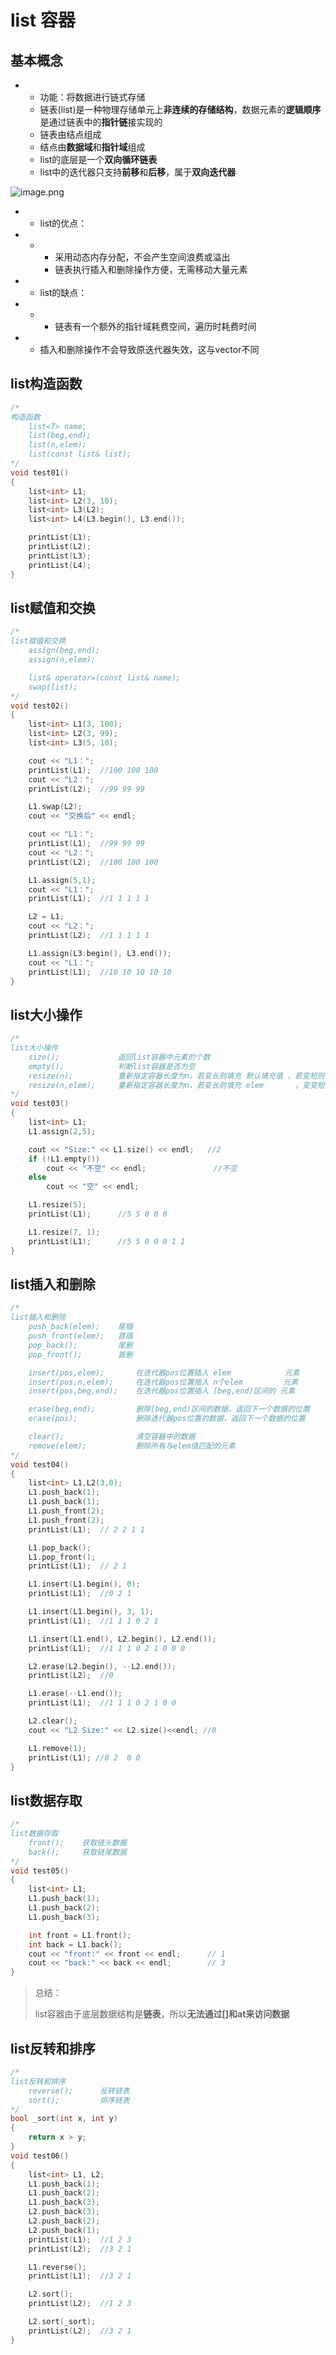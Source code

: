# list 容器

## 基本概念

- - 功能：将数据进行链式存储
  - 链表(list)是一种物理存储单元上**非连续的存储结构**，数据元素的**逻辑顺序**是通过链表中的**指针链**接实现的
  - 链表由结点组成
  - 结点由**数据域**和**指针域**组成
  - list的底层是一个**双向循环链表**
  - list中的迭代器只支持**前移**和**后移**，属于**双向迭代器**

![image.png](https://cdn.nlark.com/yuque/0/2020/png/1693220/1597989567022-684b549d-db5f-4144-b9bc-404716a4120a.png)

- - list的优点：

- - - 采用动态内存分配，不会产生空间浪费或溢出
    - 链表执行插入和删除操作方便，无需移动大量元素

- - list的缺点：

- - - 链表有一个额外的指针域耗费空间，遍历时耗费时间

- - 插入和删除操作不会导致原迭代器失效，这与vector不同



## list构造函数

```cpp
/*
构造函数
    list<T> name;
    list(beg,end);
    list(n,elem);
    list(const list& list);
*/
void test01()
{
    list<int> L1;
    list<int> L2(3, 10);
    list<int> L3(L2);
    list<int> L4(L3.begin(), L3.end());

    printList(L1);
    printList(L2);
    printList(L3);
    printList(L4);
}
```



## list赋值和交换

```cpp
/*
list赋值和交换
    assign(beg,end);
    assign(n,elem);

    list& operator=(const list& name);
    swap(list);
*/
void test02()
{
    list<int> L1(3, 100);
    list<int> L2(3, 99);
    list<int> L3(5, 10);

    cout << "L1：";
    printList(L1);  //100 100 100
    cout << "L2：";
    printList(L2);  //99 99 99

    L1.swap(L2);
    cout << "交换后" << endl;

    cout << "L1：";
    printList(L1);  //99 99 99
    cout << "L2：";
    printList(L2);  //100 100 100

    L1.assign(5,1);
    cout << "L1：";
    printList(L1);  //1 1 1 1 1 

    L2 = L1;
    cout << "L2：";
    printList(L2);  //1 1 1 1 1 

    L1.assign(L3.begin(), L3.end());
    cout << "L1：";
    printList(L1);  //10 10 10 10 10
}
```



## list大小操作

```cpp
/*
list大小操作
    size();             返回list容器中元素的个数
    empty();            判断list容器是否为空
    resize(n);          重新指定容器长度为n，若变长则填充 默认填充值 ，若变短则 删除 多余元素
    resize(n,elem);     重新指定容器长度为n，若变长则填充 elem       ，变变短则 删除 多余元素
*/
void test03()
{
    list<int> L1;
    L1.assign(2,5);

    cout << "Size:" << L1.size() << endl;   //2
    if (!L1.empty())
        cout << "不空" << endl;               //不空
    else
        cout << "空" << endl;

    L1.resize(5);
    printList(L1);      //5 5 0 0 0

    L1.resize(7, 1);
    printList(L1);      //5 5 0 0 0 1 1
}
```



## list插入和删除

```cpp
/*
list插入和删除
    push_back(elem);    尾插
    push_front(elem);   首插
    pop_back();         尾删
    pop_front();        首删

    insert(pos,elem);       在迭代器pos位置插入 elem            元素
    insert(pos,n,elem);     在迭代器pos位置插入 n个elem         元素
    insert(pos,beg,end);    在迭代器pos位置插入 [beg,end)区间的 元素

    erase(beg,end);         删除[beg,end)区间的数据，返回下一个数据的位置
    erase(pos);             删除迭代器pos位置的数据，返回下一个数据的位置

    clear();                清空容器中的数据
    remove(elem);           删除所有与elem值匹配的元素
*/
void test04()
{
    list<int> L1,L2(3,0);
    L1.push_back(1);
    L1.push_back(1);
    L1.push_front(2);
    L1.push_front(2);
    printList(L1);  // 2 2 1 1

    L1.pop_back();
    L1.pop_front();
    printList(L1);  // 2 1

    L1.insert(L1.begin(), 0);
    printList(L1);  //0 2 1

    L1.insert(L1.begin(), 3, 1);
    printList(L1);  //1 1 1 0 2 1

    L1.insert(L1.end(), L2.begin(), L2.end());
    printList(L1);  //1 1 1 0 2 1 0 0 0

    L2.erase(L2.begin(), --L2.end());
    printList(L2);  //0

    L1.erase(--L1.end());
    printList(L1);  //1 1 1 0 2 1 0 0

    L2.clear();
    cout << "L2 Size:" << L2.size()<<endl; //0

    L1.remove(1);
    printList(L1); //0 2  0 0
}
```



## list数据存取

```cpp
/*
list数据存取
    front();    获取链头数据
    back();     获取链尾数据
*/
void test05()
{
    list<int> L1;
    L1.push_back(1);
    L1.push_back(2);
    L1.push_back(3);

    int front = L1.front();
    int back = L1.back();
    cout << "front:" << front << endl;      // 1
    cout << "back:" << back << endl;        // 3
}
```

> 总结：
>
> list容器由于底层数据结构是**链表**，所以**无法通过[]和at来访问数据**

## list反转和排序

```cpp
/*
list反转和排序
    reverse();      反转链表
    sort();         排序链表
*/
bool _sort(int x, int y)
{
    return x > y;
}
void test06()
{
    list<int> L1, L2;
    L1.push_back(1);
    L1.push_back(2);
    L1.push_back(3);
    L2.push_back(3);
    L2.push_back(2);
    L2.push_back(1);
    printList(L1);  //1 2 3
    printList(L2);  //3 2 1

    L1.reverse();
    printList(L1);  //3 2 1

    L2.sort();
    printList(L2);  //1 2 3

    L2.sort(_sort);
    printList(L2);  //3 2 1
}
```